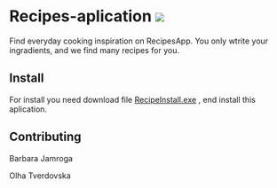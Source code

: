 # Recipes-aplication ![](https://drive.google.com/file/d/1jUaoeE-zjKfD6-cKJ99gRlbU81ZoSacL/view?usp=sharing)
Find everyday cooking inspiration on RecipesApp. You only wtrite your ingradients, and we find many recipes for you.
## Install
For install you need download file [RecipeInstall.exe](https://drive.google.com/file/d/1bH07bsNdajYZtoQE0wZTuVo-1c_Gv1N_/view?usp=sharing) , end install this aplication. 
## Contributing
  Barbara Jamroga
  
  Olha Tverdovska
